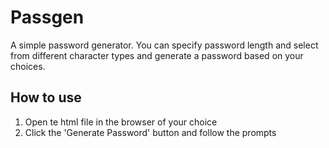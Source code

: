 # **Passgen**

A simple password generator. You can specify password length and select from different character types and generate a password based on your choices.

## **How to use**

1. Open te html file in the browser of your choice
2. Click the 'Generate Password' button and follow the prompts


